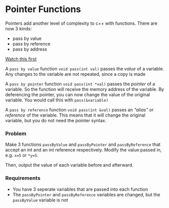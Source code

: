# Pointer Functions

Pointers add another level of complexity to c++ with functions. There are now 3 kinds:

+ pass by value
+ pass by reference
+ pass by address

[Watch this first](https://www.youtube.com/watch?v=UWYnUGnChhA)

A `pass by value` function `void pass(int val)` passes the *value* of a variable. Any changes to the variable are not repeated, since a copy is made

A `pass by pointer` function `void pass(int *val)` passes the *pointer*  of a variable. So the function will receive the memory address of the variable. 
By deferencing the pointer, you can now change the value of the original variable. You would call this with  `pass(&variable)`

A `pass by reference` function `void pass(int &val)` passes an *"alias"* or *reference* of the variable. This means that it will change the original variable, but you do not need the pointer syntax.

### Problem

Make 3 functions `passByValue` and `passByPointer` and `passByReference` that accept an int and an int reference respectively. Modify the value passed in, e.g. `x=5` or `*y=5`.

Then, output the value of each variable before and afterward.

### Requirements

+ You have 3 seperate variables that are passed into each function
+ The `passByPointer` and `passByReference` variables are changed, but the `passByValue` variable is not